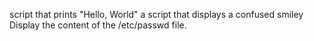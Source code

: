  script that prints "Hello, World"
 a script that displays a confused smiley
Display the content of the /etc/passwd file.
